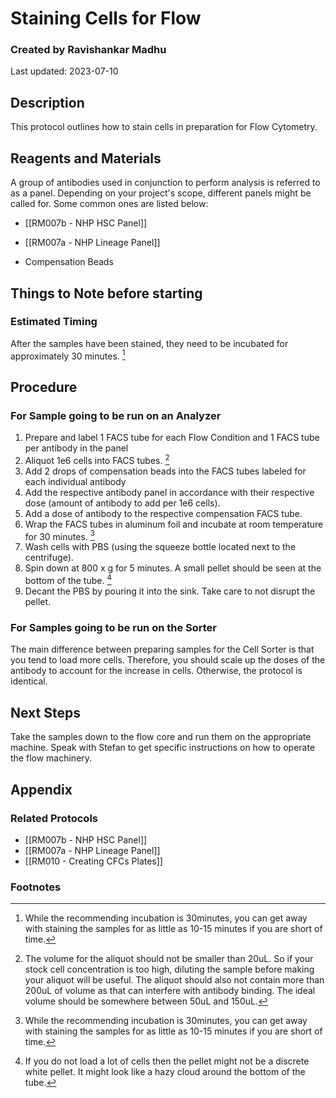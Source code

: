 # Staining Cells for Flow
### Created by Ravishankar Madhu
Last updated: 2023-07-10

## Description
This protocol outlines how to stain cells in preparation for Flow Cytometry. 

## Reagents and Materials 
A group of antibodies used in conjunction to perform analysis is referred to as a panel. Depending on your project's scope, different panels might be called for. Some common ones are listed below: 
- [[RM007b - NHP HSC Panel]]
- [[RM007a - NHP Lineage Panel]]

- Compensation Beads
## Things to Note before starting
### Estimated Timing
After the samples have been stained, they need to be incubated for approximately 30 minutes. [^1] 


## Procedure
### For Sample going to be run on an Analyzer
1. Prepare and label 1 FACS tube for each Flow Condition and 1 FACS tube per antibody in the panel
2. Aliquot 1e6 cells into FACS tubes. [^2]
3. Add 2 drops of compensation beads into the FACS tubes labeled for each individual antibody 
4. Add the respective antibody panel in accordance with their respective dose (amount of antibody to add per 1e6 cells).
5. Add a dose of antibody to the respective compensation FACS tube.  
6. Wrap the FACS tubes in aluminum foil and incubate at room temperature for 30 minutes. [^1]
7. Wash cells with PBS (using the squeeze bottle located next to the centrifuge).
8. Spin down at 800 x g for 5 minutes. A small pellet should be seen at the bottom of the tube. [^3]
9. Decant the PBS by pouring it into the sink. Take care to not disrupt the pellet. 

### For Samples going to be run on the Sorter
The main difference between preparing samples for the Cell Sorter is that you tend to load more cells. Therefore, you should scale up the doses of the antibody to account for the increase in cells. Otherwise, the protocol is identical. 

## Next Steps
Take the samples down to the flow core and run them on the appropriate machine. Speak with Stefan to get specific instructions on how to operate the flow machinery. 


## Appendix

### Related Protocols
- [[RM007b - NHP HSC Panel]]
- [[RM007a - NHP Lineage Panel]]
- [[RM010 - Creating CFCs Plates]]


### Footnotes
[^1]: While the recommending incubation is 30minutes, you can get away with staining the samples for as little as 10-15 minutes if you are short of time. 
[^2]: The volume for the aliquot should not be smaller than 20uL. So if your stock cell concentration is too high, diluting the sample before making your aliquot will be useful. The aliquot should also not contain more than 200uL of volume as that can interfere with antibody binding. The ideal volume should be somewhere between 50uL and 150uL. 
[^3]: If you do not load a lot of cells then the pellet might not be a discrete white pellet. It might look like a hazy cloud around the bottom of the tube. 
